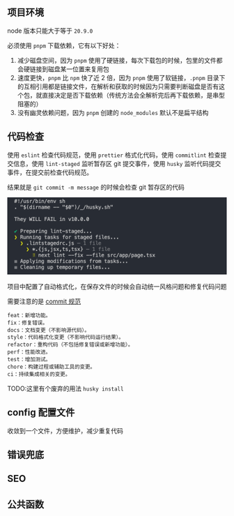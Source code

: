 ## 项目环境

node 版本只能大于等于 `20.9.0`

必须使用 `pnpm` 下载依赖，它有以下好处：

1. 减少磁盘空间，因为 `pnpm` 使用了硬链接，每次下载包的时候，包里的文件都会硬链接到磁盘某一位置来复用包
2. 速度更快，`pnpm` 比 `npm` 快了近 2 倍，因为 `pnpm` 使用了软链接，`.pnpm` 目录下的互相引用都是链接文件，在解析和获取的时候因为只需要判断磁盘是否有这个包，就直接决定是否下载依赖（传统方法会全解析完后再下载依赖，是串型阻塞的）
3. 没有幽灵依赖问题，因为 `pnpm` 创建的 `node_modules` 默认不是扁平结构

## 代码检查

使用 `eslint` 检查代码规范，使用 `prettier` 格式化代码，使用 `commitlint` 检查提交信息，使用 `lint-staged` 监听暂存区 git 提交事件，使用 `husky` 监听代码提交事件，在提交前检查代码规范。

结果就是 `git commit -m message` 的时候会检查 git 暂存区的代码

![alt text](lint.png)

项目中配置了自动格式化，在保存文件的时候会自动统一风格问题和修复代码问题

需要注意的是 [commit 规范](https://www.conventionalcommits.org/en/v1.0.0/)

```bash
feat：新增功能。
fix：修复错误。
docs：文档变更（不影响源代码）。
style：代码格式化变更（不影响代码运行结果）。
refactor：重构代码（不包括修复错误或新增功能）。
perf：性能改进。
test：增加测试。
chore：构建过程或辅助工具的变更。
ci：持续集成相关的变更。
```

TODO:这里有个废弃的用法 `husky install`

## config 配置文件

收敛到一个文件，方便维护，减少重复代码

## 错误兜底

## SEO

## 公共函数
